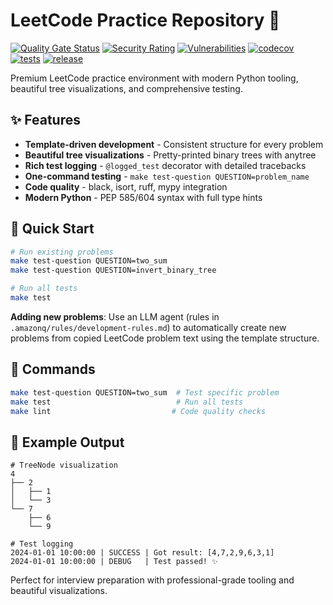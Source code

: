 # LeetCode Practice Repository 🚀

[![Quality Gate Status](https://sonarcloud.io/api/project_badges/measure?project=wisarootl_leetcode-py&metric=alert_status)](https://sonarcloud.io/summary/new_code?id=wisarootl_leetcode-py)
[![Security Rating](https://sonarcloud.io/api/project_badges/measure?project=wisarootl_leetcode-py&metric=security_rating)](https://sonarcloud.io/summary/new_code?id=wisarootl_leetcode-py)
[![Vulnerabilities](https://sonarcloud.io/api/project_badges/measure?project=wisarootl_leetcode-py&metric=vulnerabilities)](https://sonarcloud.io/summary/new_code?id=wisarootl_leetcode-py)
[![codecov](https://codecov.io/gh/wisarootl/leetcode-py/graph/badge.svg?token=TI97VUIA4Z)](https://codecov.io/gh/wisarootl/leetcode-py)
[![tests](https://img.shields.io/github/actions/workflow/status/wisarootl/leetcode-py/ci-test.yml?branch=main&label=tests&logo=github)](https://github.com/wisarootl/zerv/actions/workflows/ci-test.yml)
[![release](https://img.shields.io/github/actions/workflow/status/wisarootl/leetcode-py/cd.yml?branch=main&label=release&logo=github)](https://github.com/wisarootl/zerv/actions/workflows/cd.yml)

Premium LeetCode practice environment with modern Python tooling, beautiful tree visualizations, and comprehensive testing.

## ✨ Features

- **Template-driven development** - Consistent structure for every problem
- **Beautiful tree visualizations** - Pretty-printed binary trees with anytree
- **Rich test logging** - `@logged_test` decorator with detailed tracebacks
- **One-command testing** - `make test-question QUESTION=problem_name`
- **Code quality** - black, isort, ruff, mypy integration
- **Modern Python** - PEP 585/604 syntax with full type hints

## 🚀 Quick Start

```bash
# Run existing problems
make test-question QUESTION=two_sum
make test-question QUESTION=invert_binary_tree

# Run all tests
make test
```

**Adding new problems**: Use an LLM agent (rules in `.amazonq/rules/development-rules.md`) to automatically create new problems from copied LeetCode problem text using the template structure.

## 🧰 Commands

```bash
make test-question QUESTION=two_sum  # Test specific problem
make test                            # Run all tests
make lint                           # Code quality checks
```

## 🎨 Example Output

```
# TreeNode visualization
4
├── 2
│   ├── 1
│   └── 3
└── 7
    ├── 6
    └── 9

# Test logging
2024-01-01 10:00:00 | SUCCESS | Got result: [4,7,2,9,6,3,1]
2024-01-01 10:00:00 | DEBUG   | Test passed! ✨
```

Perfect for interview preparation with professional-grade tooling and beautiful visualizations.
